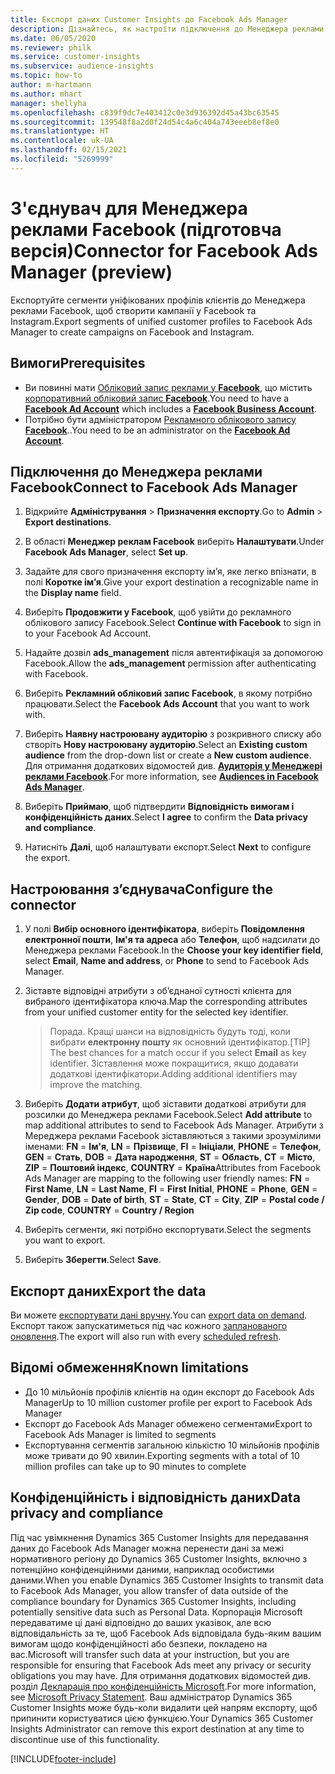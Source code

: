 ```yaml
---
title: Експорт даних Customer Insights до Facebook Ads Manager
description: Дізнайтесь, як настроїти підключення до Менеджера реклами Facebook.
ms.date: 06/05/2020
ms.reviewer: philk
ms.service: customer-insights
ms.subservice: audience-insights
ms.topic: how-to
author: m-hartmann
ms.author: mhart
manager: shellyha
ms.openlocfilehash: c839f9dc7e403412c0e3d936392d45a43bc63545
ms.sourcegitcommit: 139548f8a2d0f24d54c4a6c404a743eeeb8ef8e0
ms.translationtype: HT
ms.contentlocale: uk-UA
ms.lasthandoff: 02/15/2021
ms.locfileid: "5269999"
---
```

# <a name="connector-for-facebook-ads-manager-preview"></a><span data-ttu-id="7a2ef-103">З'єднувач для Менеджера реклами Facebook (підготовча версія)</span><span class="sxs-lookup"><span data-stu-id="7a2ef-103">Connector for Facebook Ads Manager (preview)</span></span>

<span data-ttu-id="7a2ef-104">Експортуйте сегменти уніфікованих профілів клієнтів до Менеджера реклами Facebook, щоб створити кампанії у Facebook та Instagram.</span><span class="sxs-lookup"><span data-stu-id="7a2ef-104">Export segments of unified customer profiles to Facebook Ads Manager to create campaigns on Facebook and Instagram.</span></span>

## <a name="prerequisites"></a><span data-ttu-id="7a2ef-105">Вимоги</span><span class="sxs-lookup"><span data-stu-id="7a2ef-105">Prerequisites</span></span>

- <span data-ttu-id="7a2ef-106">Ви повинні мати [Обліковий запис реклами у **Facebook**](https://www.facebook.com/business/learn/lessons/step-by-step-ads-manager-account), що містить [корпоративний обліковий запис **Facebook**](https://business.facebook.com/).</span><span class="sxs-lookup"><span data-stu-id="7a2ef-106">You need to have a [**Facebook Ad Account**](https://www.facebook.com/business/learn/lessons/step-by-step-ads-manager-account) which includes a [**Facebook Business Account**](https://business.facebook.com/).</span></span>
- <span data-ttu-id="7a2ef-107">Потрібно бути адміністратором [Рекламного облікового запису **Facebook**](https://www.facebook.com/business/learn/lessons/step-by-step-ads-manager-account)..</span><span class="sxs-lookup"><span data-stu-id="7a2ef-107">You need to be an administrator on the [**Facebook Ad Account**](https://www.facebook.com/business/learn/lessons/step-by-step-ads-manager-account).</span></span>

## <a name="connect-to-facebook-ads-manager"></a><span data-ttu-id="7a2ef-108">Підключення до Менеджера реклами Facebook</span><span class="sxs-lookup"><span data-stu-id="7a2ef-108">Connect to Facebook Ads Manager</span></span>

1. <span data-ttu-id="7a2ef-109">Відкрийте **Адміністрування** > **Призначення експорту**.</span><span class="sxs-lookup"><span data-stu-id="7a2ef-109">Go to **Admin** > **Export destinations**.</span></span>

1. <span data-ttu-id="7a2ef-110">В області **Менеджер реклам Facebook** виберіть **Налаштувати**.</span><span class="sxs-lookup"><span data-stu-id="7a2ef-110">Under **Facebook Ads Manager**, select **Set up**.</span></span>

1. <span data-ttu-id="7a2ef-111">Задайте для свого призначення експорту ім’я, яке легко впізнати, в полі **Коротке ім’я**.</span><span class="sxs-lookup"><span data-stu-id="7a2ef-111">Give your export destination a recognizable name in the **Display name** field.</span></span>

1. <span data-ttu-id="7a2ef-112">Виберіть **Продовжити у Facebook**, щоб увійти до рекламного облікового запису Facebook.</span><span class="sxs-lookup"><span data-stu-id="7a2ef-112">Select **Continue with Facebook** to sign in to your Facebook Ad Account.</span></span>

1. <span data-ttu-id="7a2ef-113">Надайте дозвіл **ads_management** після автентифікація за допомогою Facebook.</span><span class="sxs-lookup"><span data-stu-id="7a2ef-113">Allow the **ads_management** permission after authenticating with Facebook.</span></span>

1. <span data-ttu-id="7a2ef-114">Виберіть **Рекламний обліковий запис Facebook**, в якому потрібно працювати.</span><span class="sxs-lookup"><span data-stu-id="7a2ef-114">Select the **Facebook Ads Account** that you want to work with.</span></span>

1. <span data-ttu-id="7a2ef-115">Виберіть **Наявну настроювану аудиторію** з розкривного списку або створіть **Нову настроювану аудиторію**.</span><span class="sxs-lookup"><span data-stu-id="7a2ef-115">Select an **Existing custom audience** from the drop-down list or create a **New custom audience**.</span></span> <span data-ttu-id="7a2ef-116">Для отримання додаткових відомостей див. [**Аудиторія у Менеджері реклами Facebook**](https://www.facebook.com/business/help/744354708981227?id=2469097953376494).</span><span class="sxs-lookup"><span data-stu-id="7a2ef-116">For more information, see [**Audiences in Facebook Ads Manager**](https://www.facebook.com/business/help/744354708981227?id=2469097953376494).</span></span>

1. <span data-ttu-id="7a2ef-117">Виберіть **Приймаю**, щоб підтвердити **Відповідність вимогам і конфіденційність даних**.</span><span class="sxs-lookup"><span data-stu-id="7a2ef-117">Select **I agree** to confirm the **Data privacy and compliance**.</span></span>

1. <span data-ttu-id="7a2ef-118">Натисніть **Далі**, щоб налаштувати експорт.</span><span class="sxs-lookup"><span data-stu-id="7a2ef-118">Select **Next** to configure the export.</span></span>

## <a name="configure-the-connector"></a><span data-ttu-id="7a2ef-119">Настроювання з’єднувача</span><span class="sxs-lookup"><span data-stu-id="7a2ef-119">Configure the connector</span></span>

1. <span data-ttu-id="7a2ef-120">У полі **Вибір основного ідентифікатора**, виберіть **Повідомлення електронної пошти**, **Ім'я та адреса** або **Телефон**, щоб надсилати до Менеджера реклами Facebook.</span><span class="sxs-lookup"><span data-stu-id="7a2ef-120">In the **Choose your key identifier field**, select **Email**, **Name and address**, or **Phone** to send to Facebook Ads Manager.</span></span>

1. <span data-ttu-id="7a2ef-121">Зіставте відповідні атрибути з об’єднаної сутності клієнта для вибраного ідентифікатора ключа.</span><span class="sxs-lookup"><span data-stu-id="7a2ef-121">Map the corresponding attributes from your unified customer entity for the selected key identifier.</span></span>
   > <span data-ttu-id="7a2ef-122">Порада. Кращі шанси на відповідність будуть тоді, коли вибрати **електронну пошту** як основний ідентифікатор.</span><span class="sxs-lookup"><span data-stu-id="7a2ef-122">[TIP] The best chances for a match occur if you select **Email** as key identifier.</span></span> <span data-ttu-id="7a2ef-123">Зіставлення може покращитися, якщо додавати додаткові ідентифікатори.</span><span class="sxs-lookup"><span data-stu-id="7a2ef-123">Adding additional identifiers may improve the matching.</span></span>

1. <span data-ttu-id="7a2ef-124">Виберіть **Додати атрибут**, щоб зіставити додаткові атрибути для розсилки до Менеджера реклами Facebook.</span><span class="sxs-lookup"><span data-stu-id="7a2ef-124">Select **Add attribute** to map additional attributes to send to Facebook Ads Manager.</span></span> <span data-ttu-id="7a2ef-125">Атрибути з Мереджера реклами Facebook зіставляються з такими зрозумілими іменами: **FN** = **Ім'я**, **LN** = **Прізвище**, **FI** = **Ініціали**, **PHONE** = **Телефон**, **GEN** = **Стать**, **DOB** = **Дата народження**, **ST** = **Область**, **CT** = **Місто**, **ZIP** = **Поштовий індекс**, **COUNTRY** = **Країна**</span><span class="sxs-lookup"><span data-stu-id="7a2ef-125">Attributes from Facebook Ads Manager are mapping to the following user friendly names: **FN** = **First Name**, **LN** = **Last Name**, **FI** = **First Initial**, **PHONE** = **Phone**, **GEN** = **Gender**, **DOB** = **Date of birth**, **ST** = **State**, **CT** = **City**, **ZIP** = **Postal code / Zip code**, **COUNTRY** = **Country / Region**</span></span>

1. <span data-ttu-id="7a2ef-126">Виберіть сегменти, які потрібно експортувати.</span><span class="sxs-lookup"><span data-stu-id="7a2ef-126">Select the segments you want to export.</span></span>

1. <span data-ttu-id="7a2ef-127">Виберіть **Зберегти**.</span><span class="sxs-lookup"><span data-stu-id="7a2ef-127">Select **Save**.</span></span>

## <a name="export-the-data"></a><span data-ttu-id="7a2ef-128">Експорт даних</span><span class="sxs-lookup"><span data-stu-id="7a2ef-128">Export the data</span></span>

<span data-ttu-id="7a2ef-129">Ви можете [експортувати дані вручну](export-destinations.md).</span><span class="sxs-lookup"><span data-stu-id="7a2ef-129">You can [export data on demand](export-destinations.md).</span></span> <span data-ttu-id="7a2ef-130">Експорт також запускатиметься під час кожного [запланованого оновлення](system.md#schedule-tab).</span><span class="sxs-lookup"><span data-stu-id="7a2ef-130">The export will also run with every [scheduled refresh](system.md#schedule-tab).</span></span>

## <a name="known-limitations"></a><span data-ttu-id="7a2ef-131">Відомі обмеження</span><span class="sxs-lookup"><span data-stu-id="7a2ef-131">Known limitations</span></span>

- <span data-ttu-id="7a2ef-132">До 10 мільйонів профілів клієнтів на один експорт до Facebook Ads Manager</span><span class="sxs-lookup"><span data-stu-id="7a2ef-132">Up to 10 million customer profile per export to Facebook Ads Manager</span></span> 
- <span data-ttu-id="7a2ef-133">Експорт до Facebook Ads Manager обмежено сегментами</span><span class="sxs-lookup"><span data-stu-id="7a2ef-133">Export to Facebook Ads Manager is limited to segments</span></span>
- <span data-ttu-id="7a2ef-134">Експортування сегментів загальною кількістю 10 мільйонів профілів може тривати до 90 хвилин.</span><span class="sxs-lookup"><span data-stu-id="7a2ef-134">Exporting segments with a total of 10 million profiles can take up to 90 minutes to complete</span></span>

## <a name="data-privacy-and-compliance"></a><span data-ttu-id="7a2ef-135">Конфіденційність і відповідність даних</span><span class="sxs-lookup"><span data-stu-id="7a2ef-135">Data privacy and compliance</span></span>

<span data-ttu-id="7a2ef-136">Під час увімкнення Dynamics 365 Customer Insights для передавання даних до Facebook Ads Manager можна перенести дані за межі нормативного регіону до Dynamics 365 Customer Insights, включно з потенційно конфіденційними даними, наприклад особистими даними.</span><span class="sxs-lookup"><span data-stu-id="7a2ef-136">When you enable Dynamics 365 Customer Insights to transmit data to Facebook Ads Manager, you allow transfer of data outside of the compliance boundary for Dynamics 365 Customer Insights, including potentially sensitive data such as Personal Data.</span></span> <span data-ttu-id="7a2ef-137">Корпорація Microsoft передаватиме ці дані відповідно до ваших указівок, але всю відповідальність за те, щоб Facebook Ads відповідала будь-яким вашим вимогам щодо конфіденційності або безпеки, покладено на вас.</span><span class="sxs-lookup"><span data-stu-id="7a2ef-137">Microsoft will transfer such data at your instruction, but you are responsible for ensuring that Facebook Ads meet any privacy or security obligations you may have.</span></span> <span data-ttu-id="7a2ef-138">Для отримання додаткових відомостей див. розділ [Декларація про конфіденційність Microsoft](https://go.microsoft.com/fwlink/?linkid=396732).</span><span class="sxs-lookup"><span data-stu-id="7a2ef-138">For more information, see [Microsoft Privacy Statement](https://go.microsoft.com/fwlink/?linkid=396732).</span></span>
<span data-ttu-id="7a2ef-139">Ваш адміністратор Dynamics 365 Customer Insights може будь-коли видалити цей напрям експорту, щоб припинити користуватися цією функцією.</span><span class="sxs-lookup"><span data-stu-id="7a2ef-139">Your Dynamics 365 Customer Insights Administrator can remove this export destination at any time to discontinue use of this functionality.</span></span>


[!INCLUDE[footer-include](../includes/footer-banner.md)]